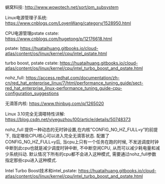 蜗窝科技: http://www.wowotech.net/sort/pm_subsystem

Linux电源管理子系统: https://www.cnblogs.com/LoyenWang/category/1528950.html


CPU电源管理pstate cstate: https://www.cnblogs.com/hugetong/p/12176618.html

pstate: https://huataihuang.gitbooks.io/cloud-atlas/content/os/linux/kernel/cpu/intel_pstate.html

turbo boost, pstate cstate: https://huataihuang.gitbooks.io/cloud-atlas/content/os/linux/kernel/cpu/intel_turbo_boost_and_pstate.html

nohz_full: https://access.redhat.com/documentation/zh-cn/red_hat_enterprise_linux/7/html/performance_tuning_guide/sect-red_hat_enterprise_linux-performance_tuning_guide-cpu-configuration_suggestions

无滴答内核: https://www.thinbug.com/q/1265020

Linux 3.10完全无滴嗒特性详解: https://blog.csdn.net/yiyeguzhou100/article/details/50748373

nohz_full 提供一种动态的无时钟设置,在内核”CONFIG_NO_HZ_FULL=y”的前提下, 指定哪些CPU核心可以进入完全无滴答状态. 配置了CONFIG_NO_HZ_FULL=y后, 当cpu上只有一个任务在跑的时候, 不发送调度时钟中断到此cpu也就是减少调度时钟中断, 不中断空闲CPU, 从而可以减少耗电量和减少系统抖动. 默认情况下所有的cpu都不会进入这种模式, 需要通过nohz_full参数指定那些cpu进入这种模式. 

Intel Turbo Boost技术和intel_pstate: https://huataihuang.gitbooks.io/cloud-atlas/content/os/linux/kernel/cpu/intel_turbo_boost_and_pstate.html